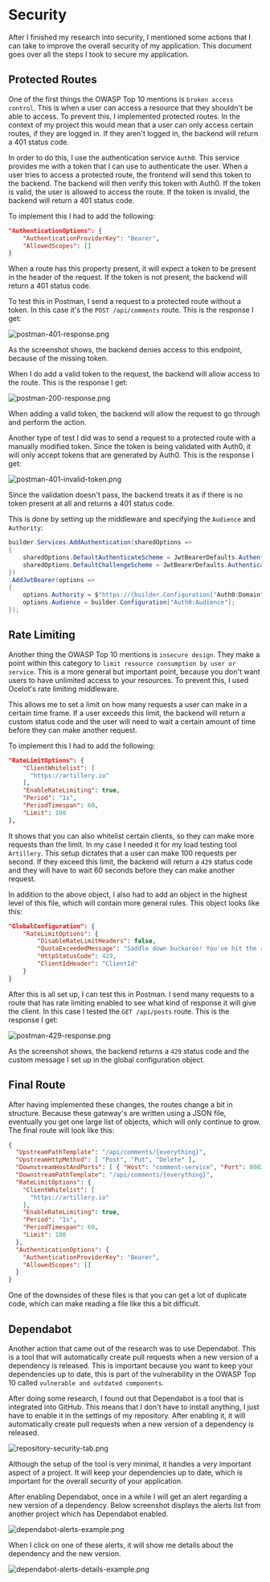 # Security

After I finished my research into security, I mentioned some actions that I can take to improve the overall security of my application. This document goes over all the steps I took to secure my application.

## Protected Routes

One of the first things the OWASP Top 10 mentions is `broken access control`. This is when a user can access a resource that they shouldn't be able to access. To prevent this, I implemented protected routes. In the context of my project this would mean that a user can only access certain routes, if they are logged in. If they aren't logged in, the backend will return a 401 status code.

In order to do this, I use the authentication service `Auth0`. This service provides me with a token that I can use to authenticate the user. When a user tries to access a protected route, the frontend will send this token to the backend. The backend will then verify this token with Auth0. If the token is valid, the user is allowed to access the route. If the token is invalid, the backend will return a 401 status code.

To implement this I had to add the following:

```JSON
"AuthenticationOptions": {
    "AuthenticationProviderKey": "Bearer",
    "AllowedScopes": []
}
```

When a route has this property present, it will expect a token to be present in the header of the request. If the token is not present, the backend will return a 401 status code.

To test this in Postman, I send a request to a protected route without a token. In this case it's the `POST /api/comments` route. This is the response I get:

![postman-401-response.png](postman-401-response.png)

As the screenshot shows, the backend denies access to this endpoint, because of the missing token.

When I do add a valid token to the request, the backend will allow access to the route. This is the response I get:

![postman-200-response.png](postman-200-response.png)

When adding a valid token, the backend will allow the request to go through and perform the action.

Another type of test I did was to send a request to a protected route with a manually modified token. Since the token is being validated with Auth0, it will only accept tokens that are generated by Auth0. This is the response I get:

![postman-401-invalid-token.png](postman-401-invalid-token.png)

Since the validation doesn't pass, the backend treats it as if there is no token present at all and returns a 401 status code.

This is done by setting up the middleware and specifying the `Audience` and `Authority`:

```C#
builder.Services.AddAuthentication(sharedOptions =>
{
    sharedOptions.DefaultAuthenticateScheme = JwtBearerDefaults.AuthenticationScheme;
    sharedOptions.DefaultChallengeScheme = JwtBearerDefaults.AuthenticationScheme;
})
.AddJwtBearer(options =>
{
    options.Authority = $"https://{builder.Configuration["Auth0:Domain"]}/";
    options.Audience = builder.Configuration["Auth0:Audience"];
});
```

## Rate Limiting

Another thing the OWASP Top 10 mentions is `insecure design`. They make a point within this category to `limit resource consumption by user or service`. This is a more general but important point, because you don't want users to have unlimited access to your resources. To prevent this, I used Ocelot's rate limiting middleware.

This allows me to set a limit on how many requests a user can make in a certain time frame. If a user exceeds this limit, the backend will return a custom status code and the user will need to wait a certain amount of time before they can make another request.

To implement this I had to add the following:

```JSON
"RateLimitOptions": {
    "ClientWhitelist": [
      "https://artillery.io"
    ],
    "EnableRateLimiting": true,
    "Period": "1s",
    "PeriodTimespan": 60,
    "Limit": 100
},
```

It shows that you can also whitelist certain clients, so they can make more requests than the limit. In my case I needed it for my load testing tool `Artillery`. This setup dictates that a user can make 100 requests per second. If they exceed this limit, the backend will return a `429` status code and they will have to wait 60 seconds before they can make another request.

In addition to the above object, I also had to add an object in the highest level of this file, which will contain more general rules. This object looks like this:

```JSON
"GlobalConfiguration": {
    "RateLimitOptions": {
        "DisableRateLimitHeaders": false,
        "QuotaExceededMessage": "Saddle down buckaroo! You've hit the rate limit! Please try again later.",
        "HttpStatusCode": 429,
        "ClientIdHeader": "ClientId"
    }
}
```

After this is all set up, I can test this in Postman. I send many requests to a route that has rate limiting enabled to see what kind of response it will give the client. In this case I tested the `GET /api/posts` route. This is the response I get:

![postman-429-response.png](postman-429-response.png)

As the screenshot shows, the backend returns a `429` status code and the custom message I set up in the global configuration object.

## Final Route

After having implemented these changes, the routes change a bit in structure. Because these gateway's are written using a JSON file, eventually you get one large list of objects, which will only continue to grow. The final route will look like this:

```JSON
{
  "UpstreamPathTemplate": "/api/comments/{everything}",
  "UpstreamHttpMethod": [ "Post", "Put", "Delete" ],
  "DownstreamHostAndPorts": [ { "Host": "comment-service", "Port": 8082 } ],
  "DownstreamPathTemplate": "/api/comments/{everything}",
  "RateLimitOptions": {
    "ClientWhitelist": [
      "https://artillery.io"
    ],
    "EnableRateLimiting": true,
    "Period": "1s",
    "PeriodTimespan": 60,
    "Limit": 100
  },
  "AuthenticationOptions": {
    "AuthenticationProviderKey": "Bearer",
    "AllowedScopes": []
  }
}
```

One of the downsides of these files is that you can get a lot of duplicate code, which can make reading a file like this a bit difficult.

## Dependabot

Another action that came out of the research was to use Dependabot. This is a tool that will automatically create pull requests when a new version of a dependency is released. This is important because you want to keep your dependencies up to date, this is part of the vulnerability in the OWASP Top 10 called `vulnerable and outdated components`.

After doing some research, I found out that Dependabot is a tool that is integrated into GitHub. This means that I don't have to install anything, I just have to enable it in the settings of my repository. After enabling it, it will automatically create pull requests when a new version of a dependency is released.

![repository-security-tab.png](repository-security-tab.png)

Although the setup of the tool is very minimal, it handles a very important aspect of a project. It will keep your dependencies up to date, which is important for the overall security of your application.

After enabling Dependabot, once in a while I will get an alert regarding a new version of a dependency. Below screenshot displays the alerts list from another project which has Dependabot enabled.

![dependabot-alerts-example.png](dependabot-alerts-example.png)

When I click on one of these alerts, it will show me details about the dependency and the new version.

![dependabot-alerts-details-example.png](dependabot-alerts-details-example.png)